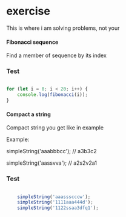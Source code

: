 # exercise

This is where i am solving problems, not your

#### Fibonacci sequence

Find a member of sequence by its index

### Test

```js

for (let i = 0; i < 20; i++) {
    console.log(fibonacci(i));
}

````

#### Compact a string

Compact string you get like in example

Example: 

simpleString('aaabbbcc'); // a3b3c2

simpleString('aassvva');  // a2s2v2a1

### Test

```js

    simpleString('aaassscccw');
    simpleString('1111aaa444d');
    simpleString('1122ssaa3dfq1');

````
